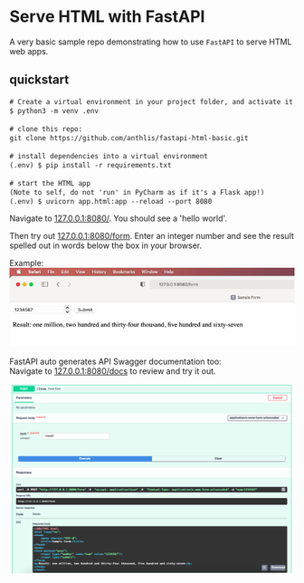 # Serve HTML with FastAPI

A very basic sample repo demonstrating how to use `FastAPI` to serve HTML web apps. 

## quickstart

```
# Create a virtual environment in your project folder, and activate it
$ python3 -m venv .env

# clone this repo:
git clone https://github.com/anthlis/fastapi-html-basic.git

# install dependencies into a virtual environment
(.env) $ pip install -r requirements.txt

# start the HTML app
(Note to self, do not 'run' in PyCharm as if it's a Flask app!)
(.env) $ uvicorn app.html:app --reload --port 8080
```

Navigate to [127.0.0.1:8080/](http://127.0.0.1:8080/). You should see a 'hello world'.

Then try out [127.0.0.1:8080/form](http://127.0.0.1:8080/form). 
Enter an integer number and see the result spelled out in words below the box in your browser.

Example:
![fastapi-html-app](app.png)

FastAPI auto generates API Swagger documentation too:  
Navigate to [127.0.0.1:8080/docs](http://127.0.0.1:8080/docs) to review and try it out. 

![fastapi-html-docs](docs.png)
